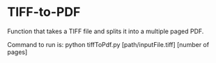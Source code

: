 # TIFF-to-PDF
Function that takes a TIFF file and splits it into a multiple paged PDF.

Command to run is: python tiffToPdf.py [path/inputFile.tiff] [number of pages]